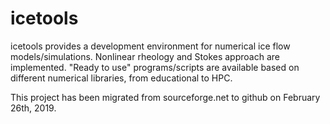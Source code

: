 # icetools
icetools provides a development environment for numerical ice flow models/simulations. Nonlinear rheology and Stokes approach are implemented. "Ready to use" programs/scripts are available based on different numerical libraries, from educational to HPC.

This project has been migrated from sourceforge.net to github on February 26th, 2019.
